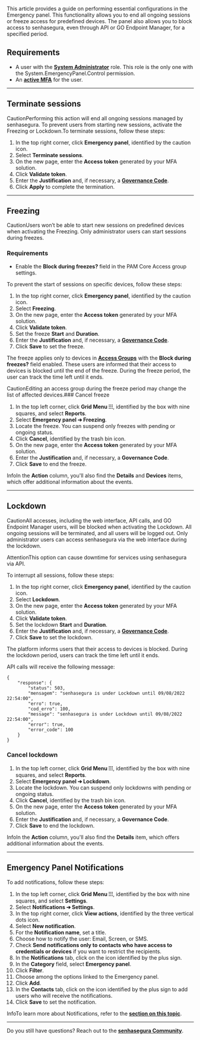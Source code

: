 This article provides a guide on performing essential configurations in the Emergency panel. This functionality allows you to end all ongoing sessions or freeze access for predefined devices. The panel also allows you to block access to senhasegura, even through API or GO Endpoint Manager, for a specified period.

## Requirements

* A user with the [**System Administrator**](/v3-32/docs/auditing-permissions) role. This role is the only one with the System.EmergencyPanel.Control permission.
* An [**active MFA**](/v3-32/docs/user-management-add-multi-factor-authentication) for the user.



---

## Terminate sessions

CautionPerforming this action will end all ongoing sessions managed by senhasegura. To prevent users from starting new sessions, activate the Freezing or Lockdown.To terminate sessions, follow these steps:

1. In the top right corner, click **Emergency panel**, identified by the caution icon.
2. Select **Terminate sessions**.
3. On the new page, enter the **Access token** generated by your MFA solution.
4. Click **Validate token**.
5. Enter the **Justification** and, if necessary, a [**Governance Code**](/v3-32/docs/itsm-integration).
6. Click **Apply** to complete the termination.



---

## Freezing

CautionUsers won’t be able to start new sessions on predefined devices when activating the Freezing. Only administrator users can start sessions during freezes.

### Requirements

* Enable the **Block during freezes?** field in the PAM Core Access group settings.

To prevent the start of sessions on specific devices, follow these steps:

1. In the top right corner, click **Emergency panel**, identified by the caution icon.
2. Select **Freezing**.
3. On the new page, enter the **Access token** generated by your MFA solution.
4. Click **Validate token**.
5. Set the freeze **Start** and **Duration**.
6. Enter the **Justification** and, if necessary, a [**Governance Code**](/v3-32/docs/itsm-integration).
7. Click **Save** to set the freeze.

The freeze applies only to devices in [**Access Groups**](/v3-32/docs/pam-session-access-groups-report) with the **Block during freezes?** field enabled. These users are informed that their access to devices is blocked until the end of the freeze. During the freeze period, the user can track the time left until it ends.

CautionEditing an access group during the freeze period may change the list of affected devices.### Cancel freeze

1. In the top left corner, click **Grid Menu ⁝⁝⁝**, identified by the box with nine squares, and select **Reports**.
2. Select **Emergency panel ➔ Freezing**.
3. Locate the freeze. You can suspend only freezes with pending or ongoing status.
4. Click **Cancel**, identified by the trash bin icon.
5. On the new page, enter the **Access token** generated by your MFA solution.
6. Enter the **Justification** and, if necessary, a **Governance Code**.
7. Click **Save** to end the freeze.

InfoIn the **Action** column, you'll also find the **Details** and **Devices** items, which offer additional information about the events.

---

## Lockdown

CautionAll accesses, including the web interface, API calls, and GO Endpoint Manager users, will be blocked when activating the Lockdown. All ongoing sessions will be terminated, and all users will be logged out. Only administrator users can access senhasegura via the web interface during the lockdown.

AttentionThis option can cause downtime for services using senhasegura via API.

To interrupt all sessions, follow these steps:

1. In the top right corner, click **Emergency panel**, identified by the caution icon.
2. Select **Lockdown**.
3. On the new page, enter the **Access token** generated by your MFA solution.
4. Click **Validate token**.
5. Set the lockdown **Start** and **Duration**.
6. Enter the **Justification** and, if necessary, a [**Governance Code**](/v3-32/docs/itsm-integration).
7. Click **Save** to set the lockdown.

The platform informs users that their access to devices is blocked. During the lockdown period, users can track the time left until it ends.

API calls will receive the following message:


```
{
    "response": {
        "status": 503,
        "mensagem": "senhasegura is under Lockdown until 09/08/2022 22:54:00",
        "erro": true,
        "cod_erro": 100,
        "message": "senhasegura is under Lockdown until 09/08/2022 22:54:00",
        "error": true,
        "error_code": 100
    }
}
```
### Cancel lockdown

1. In the top left corner, click **Grid Menu ⁝⁝⁝**, identified by the box with nine squares, and select **Reports**.
2. Select **Emergency panel ➔ Lockdown**.
3. Locate the lockdown. You can suspend only lockdowns with pending or ongoing status.
4. Click **Cancel**, identified by the trash bin icon.
5. On the new page, enter the **Access token** generated by your MFA solution.
6. Enter the **Justification** and, if necessary, a **Governance Code**.
7. Click **Save** to end the lockdown.

InfoIn the **Action** column, you'll also find the **Details** item, which offers additional information about the events.

---

## Emergency Panel Notifications

To add notifications, follow these steps:

1. In the top left corner, click **Grid Menu ⁝⁝⁝**, identified by the box with nine squares, and select **Settings**.
2. Select **Notifications ➔ Settings**.
3. In the top right corner, click **View actions**, identified by the three vertical dots icon.
4. Select **New notification**.
5. For the **Notification name**, set a title.
6. Choose how to notify the user: Email, Screen, or SMS.
7. Check **Send notifications only to contacts who have access to credentials or devices** if you want to restrict the recipients.
8. In the **Notifications** tab, click on the icon identified by the plus sign.
9. In the **Category** field, select **Emergency panel**.
10. Click **Filter**.
11. Choose among the options linked to the Emergency panel.
12. Click **Add**.
13. In the **Contacts** tab, click on the icon identified by the plus sign to add users who will receive the notifications.
14. Click **Save** to set the notification.

InfoTo learn more about Notifications, refer to the [**section on this topic**](/v3-32/docs/notifications).

---

Do you still have questions? Reach out to the [**senhasegura Community**](https://community.senhasegura.io/).

